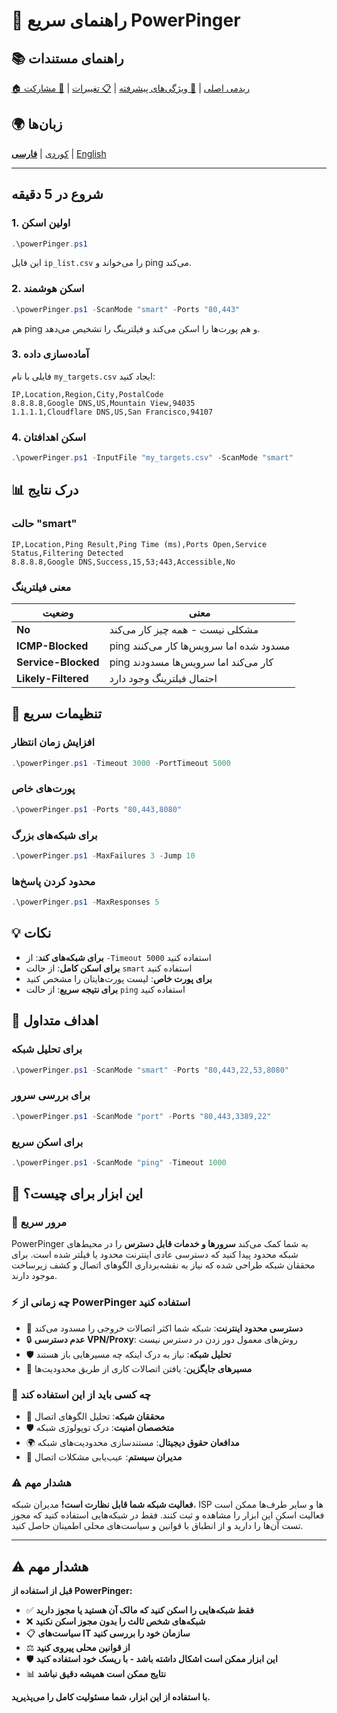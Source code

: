 # 🚀 راهنمای سریع PowerPinger

## 📚 راهنمای مستندات
[🏠 ریدمی اصلی](README_FA.md) | [🔧 ویژگی‌های پیشرفته](ENHANCED_FEATURES.md) | [📋 تغییرات](CHANGELOG.md) | [🤝 مشارکت](CONTRIBUTING.md)

## 🌍 زبان‌ها
[کوردی](QUICKSTART_KU.md) | [**فارسی**](QUICKSTART_FA.md) | [English](QUICKSTART.md)

---

## شروع در 5 دقیقه

### 1. اولین اسکن
```powershell
.\powerPinger.ps1
```
این فایل `ip_list.csv` را می‌خواند و ping می‌کند.

### 2. اسکن هوشمند
```powershell
.\powerPinger.ps1 -ScanMode "smart" -Ports "80,443"
```
هم ping و هم پورت‌ها را اسکن می‌کند و فیلترینگ را تشخیص می‌دهد.

### 3. آماده‌سازی داده
فایلی با نام `my_targets.csv` ایجاد کنید:
```csv
IP,Location,Region,City,PostalCode
8.8.8.8,Google DNS,US,Mountain View,94035
1.1.1.1,Cloudflare DNS,US,San Francisco,94107
```

### 4. اسکن اهدافتان
```powershell
.\powerPinger.ps1 -InputFile "my_targets.csv" -ScanMode "smart"
```

## 📊 درک نتایج

### حالت "smart"
```
IP,Location,Ping Result,Ping Time (ms),Ports Open,Service Status,Filtering Detected
8.8.8.8,Google DNS,Success,15,53;443,Accessible,No
```

### معنی فیلترینگ
| وضعیت | معنی |
|-------|------|
| **No** | مشکلی نیست - همه چیز کار می‌کند |
| **ICMP-Blocked** | ping مسدود شده اما سرویس‌ها کار می‌کنند |
| **Service-Blocked** | ping کار می‌کند اما سرویس‌ها مسدودند |
| **Likely-Filtered** | احتمال فیلترینگ وجود دارد |

## 🔧 تنظیمات سریع

### افزایش زمان انتظار
```powershell
.\powerPinger.ps1 -Timeout 3000 -PortTimeout 5000
```

### پورت‌های خاص
```powershell
.\powerPinger.ps1 -Ports "80,443,8080"
```

### برای شبکه‌های بزرگ
```powershell
.\powerPinger.ps1 -MaxFailures 3 -Jump 10
```

### محدود کردن پاسخ‌ها
```powershell
.\powerPinger.ps1 -MaxResponses 5
```

## 💡 نکات

- **برای شبکه‌های کند**: از `-Timeout 5000` استفاده کنید
- **برای اسکن کامل**: از حالت `smart` استفاده کنید
- **برای پورت خاص**: لیست پورت‌هایتان را مشخص کنید
- **برای نتیجه سریع**: از حالت `ping` استفاده کنید

## 🎯 اهداف متداول

### برای تحلیل شبکه
```powershell
.\powerPinger.ps1 -ScanMode "smart" -Ports "80,443,22,53,8080"
```

### برای بررسی سرور
```powershell
.\powerPinger.ps1 -ScanMode "port" -Ports "80,443,3389,22"
```

### برای اسکن سریع
```powershell
.\powerPinger.ps1 -ScanMode "ping" -Timeout 1000
```

## 🎯 این ابزار برای چیست؟

### 📖 **مرور سریع**
PowerPinger به شما کمک می‌کند **سرورها و خدمات قابل دسترس** را در محیط‌های شبکه محدود پیدا کنید که دسترسی عادی اینترنت محدود یا فیلتر شده است. برای محققان شبکه طراحی شده که نیاز به نقشه‌برداری الگوهای اتصال و کشف زیرساخت موجود دارند.

### ⚡ **چه زمانی از PowerPinger استفاده کنید**
- 🚫 **دسترسی محدود اینترنت**: شبکه شما اکثر اتصالات خروجی را مسدود می‌کند
- 🔒 **عدم دسترسی VPN/Proxy**: روش‌های معمول دور زدن در دسترس نیست
- 🛡️ **تحلیل شبکه**: نیاز به درک اینکه چه مسیرهایی باز هستند
- 📡 **مسیرهای جایگزین**: یافتن اتصالات کاری از طریق محدودیت‌ها

### 👥 **چه کسی باید از این استفاده کند**
- 🔬 **محققان شبکه**: تحلیل الگوهای اتصال
- 🛡️ **متخصصان امنیت**: درک توپولوژی شبکه
- 🌍 **مدافعان حقوق دیجیتال**: مستندسازی محدودیت‌های شبکه
- 🔧 **مدیران سیستم**: عیب‌یابی مشکلات اتصال

### ⚠️ **هشدار مهم**
**فعالیت شبکه شما قابل نظارت است!** مدیران شبکه، ISP ها و سایر طرف‌ها ممکن است فعالیت اسکن این ابزار را مشاهده و ثبت کنند. فقط در شبکه‌هایی استفاده کنید که مجوز تست آن‌ها را دارید و از انطباق با قوانین و سیاست‌های محلی اطمینان حاصل کنید.

---

## ⚠️ هشدار مهم

**قبل از استفاده از PowerPinger:**
- ✅ **فقط شبکه‌هایی را اسکن کنید که مالک آن هستید یا مجوز دارید**
- ❌ **شبکه‌های شخص ثالث را بدون مجوز اسکن نکنید**
- 📋 **سیاست‌های IT سازمان خود را بررسی کنید**
- ⚖️ **از قوانین محلی پیروی کنید**
- 🛡️ **این ابزار ممکن است اشکال داشته باشد - با ریسک خود استفاده کنید**
- 📊 **نتایج ممکن است همیشه دقیق نباشد**

**با استفاده از این ابزار، شما مسئولیت کامل را می‌پذیرید.**
